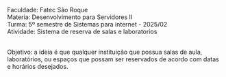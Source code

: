 Faculdade: Fatec São Roque <br>
Materia: Desenvolvimento para Servidores II <br>
Turma: 5º semestre de Sistemas para internet - 2025/02<br>
Atividade: Sistema de reserva de salas e laboratorios<br><br>

Objetivo:  a ideia é que qualquer instituição que possua salas de aula, laboratórios, ou espaços que possam ser reservados de acordo com datas e horários desejados.
